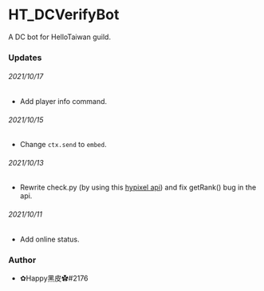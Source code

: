 # HT_DCVerifyBot
A DC bot for HelloTaiwan guild.

### Updates
###### 2021/10/17
- Add player info command.
###### 2021/10/15
- Change ```ctx.send``` to ```embed```.
###### 2021/10/13
- Rewrite check.py (by using this [hypixel api](https://github.com/Snuggle/hypixel.py)) and fix getRank() bug in the api.
###### 2021/10/11
- Add online status.

### Author
- ✿Happy黑皮✿#2176
